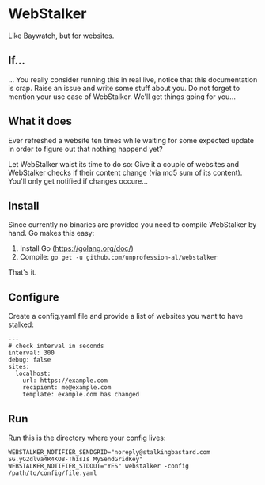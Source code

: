 # WebStalker
 
Like Baywatch, but for websites. 

## If...

... You really consider running this in real live, notice that this documentation
is crap. Raise an issue and write some stuff about you. Do not forget to mention
your use case of WebStalker. We'll get things going for you...

## What it does

Ever refreshed a website ten times while waiting for some expected update in
order to figure out that nothing happend yet?

Let WebStalker waist its time to do so: Give it a couple of websites and WebStalker
checks if their content change (via md5 sum of its content). You'll only get 
notified if changes occure...

## Install

Since currently no binaries are provided you need to compile WebStalker by hand.
Go makes this easy: 

1) Install Go (https://golang.org/doc/)
2) Compile: `go get -u github.com/unprofession-al/webstalker`

That's it. 

## Configure

Create a config.yaml file and provide a list of websites you want to have stalked:

```
---
# check interval in seconds
interval: 300
debug: false
sites:
  localhost:
    url: https://example.com
    recipient: me@example.com
    template: example.com has changed
```

## Run

Run this is the directory where your config lives:

```
WEBSTALKER_NOTIFIER_SENDGRID="noreply@stalkingbastard.com SG.yG2dlva4R4KO8-ThisIs MySendGridKey" WEBSTALKER_NOTIFIER_STDOUT="YES" webstalker -config /path/to/config/file.yaml
```
